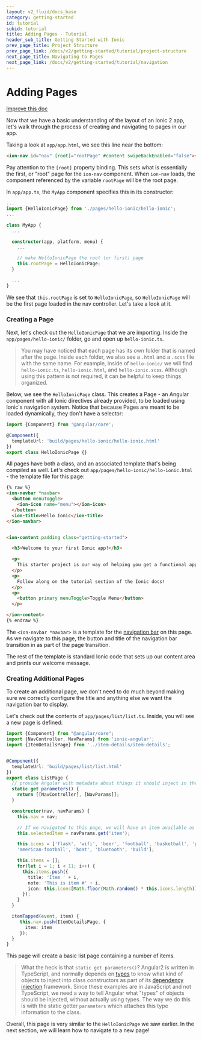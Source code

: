 ```yaml
---
layout: v2_fluid/docs_base
category: getting-started
id: tutorial
subid: tutorial
title: Adding Pages - Tutorial
header_sub_title: Getting Started with Ionic
prev_page_title: Project Structure
prev_page_link: /docs/v2/getting-started/tutorial/project-structure
next_page_title: Navigating to Pages
next_page_link: /docs/v2/getting-started/tutorial/navigation
---
```


<h1 class="title">Adding Pages</h1>

<a class="improve-v2-docs" href='https://github.com/driftyco/ionic-site/edit/master/docs/v2/getting-started/tutorial/adding-pages/index.md'>
  Improve this doc
</a>

Now that we have a basic understanding of the layout of an Ionic 2 app, let's walk through the process of creating and navigating to pages in our app.

Taking a look at `app/app.html`, we see this line near the bottom:

```html
<ion-nav id="nav" [root]="rootPage" #content swipeBackEnabled="false"></ion-nav>
```

Pay attention to the `[root]` property binding. This sets what is essentially the first, or "root" page for the `ion-nav` component. When `ion-nav` loads, the component referenced by the variable `rootPage` will be the root page.

In `app/app.ts`, the `MyApp` component specifies this in its constructor:

```ts
...
import {HelloIonicPage} from './pages/hello-ionic/hello-ionic';
...

class MyApp {
  ...

  constructor(app, platform, menu) {
    ...

    // make HelloIonicPage the root (or first) page
    this.rootPage = HelloIonicPage;
  }

  ...
}

```

We see that `this.rootPage` is set to `HelloIonicPage`, so `HelloIonicPage` will be the first page loaded in the nav controller. Let's take a look at it.


### Creating a Page

Next, let's check out the `HelloIonicPage` that we are importing. Inside the `app/pages/hello-ionic/` folder, go and open up `hello-ionic.ts`.

> You may have noticed that each page has its own folder that is named after the page. Inside each folder, we also see a `.html` and a `.scss` file with the same name. For example, inside of `hello-ionic/` we will find `hello-ionic.ts`, `hello-ionic.html`, and `hello-ionic.scss`. Although using this pattern is not required, it can be helpful to keep things organized.


Below, we see the `HelloIonicPage` class. This creates a Page - an Angular component with all Ionic directives already provided, to be loaded using Ionic's navigation system.  Notice that because Pages are meant to be loaded dynamically, they don't have a selector:

```ts
import {Component} from '@angular/core';

@Component({
  templateUrl: 'build/pages/hello-ionic/hello-ionic.html'
})
export class HelloIonicPage {}
```

All pages have both a class, and an associated template that's being compiled as well. Let's check out `app/pages/hello-ionic/hello-ionic.html` - the template file for this page:

```html
{% raw %}
<ion-navbar *navbar>
  <button menuToggle>
    <ion-icon name="menu"></ion-icon>
  </button>
  <ion-title>Hello Ionic</ion-title>
</ion-navbar>


<ion-content padding class="getting-started">

  <h3>Welcome to your first Ionic app!</h3>

  <p>
    This starter project is our way of helping you get a functional app running in record time.
  </p>
  <p>
    Follow along on the tutorial section of the Ionic docs!
  </p>
  <p>
    <button primary menuToggle>Toggle Menu</button>
  </p>

</ion-content>
{% endraw %}
```

The `<ion-navbar *navbar>` is a template for the [navigation bar](/docs/v2/api/components/navbar/Navbar/) on this page. As we navigate to this page, the button and title of the navigation bar transition in as part of the page transition.

The rest of the template is standard Ionic code that sets up our content area and prints our welcome message.

### Creating Additional Pages

To create an additional page, we don't need to do much beyond making sure we correctly configure the title and anything else we want the navigation bar to display.

Let's check out the contents of `app/pages/list/list.ts`. Inside, you will see a new page is defined:

```ts
import {Component} from "@angular/core";
import {NavController, NavParams} from 'ionic-angular';
import {ItemDetailsPage} from '../item-details/item-details';


@Component({
  templateUrl: 'build/pages/list/list.html'
})
export class ListPage {
  // provide Angular with metadata about things it should inject in the constructor
  static get parameters() {
    return [[NavController], [NavParams]];
  }

  constructor(nav, navParams) {
    this.nav = nav;

    // If we navigated to this page, we will have an item available as a nav param
    this.selectedItem = navParams.get('item');

    this.icons = ['flask', 'wifi', 'beer', 'football', 'basketball', 'paper-plane',
    'american-football', 'boat', 'bluetooth', 'build'];

    this.items = [];
    for(let i = 1; i < 11; i++) {
      this.items.push({
        title: 'Item ' + i,
        note: 'This is item #' + i,
        icon: this.icons[Math.floor(Math.random() * this.icons.length)]
      });
    }
  }

  itemTapped(event, item) {
     this.nav.push(ItemDetailsPage, {
       item: item
     });
  }
}
```

This page will create a basic list page containing a number of items.

> What the heck is that `static get parameters()`? Angular2 is written in TypeScript, and normally depends on [types](http://www.typescriptlang.org/Handbook#basic-types) to know what kind of objects to inject into class constructors as part of its [dependency injection](https://angular.io/docs/ts/latest/guide/dependency-injection.html) framework.  Since these examples are in JavaScript and not TypeScript, we need a way to tell Angular what "types" of objects should be injected, without actually using types. The way we do this is with the static getter `parameters` which attaches this type information to the class.

Overall, this page is very similar to the `HelloIonicPage` we saw earlier. In the next section, we will learn how to navigate to a new page!
